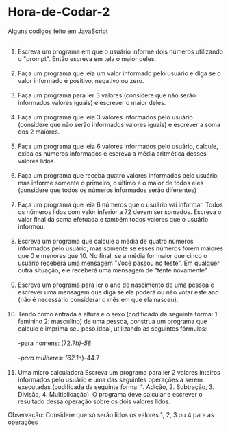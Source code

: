# Hora-de-Codar-2
Alguns codigos feito em JavaScript <br><br>

1. Escreva um programa em que o usuário informe dois números utilizando o "prompt". Então escreva em tela o maior deles. <br><br>
2. Faça um programa que leia um valor informado pelo usuário e diga se o valor informado é positivo, negativo ou zero. <br><br>
3. Faça um programa para ler 3 valores (considere que não serão informados valores iguais) e escrever o maior deles. <br><br>
4. Faça um programa que leia 3 valores informados pelo usuário (considere que não serão informados valores iguais) e escrever a soma dos 2 maiores. <br><br>
5.  Faça um programa que leia 6 valores informados pelo usuário, calcule, exiba os números informados e escreva a média aritmética desses valores lidos. <br><br>
6. Faça um programa que receba quatro valores informados pelo usuário, mas informe somente o primeiro, o último e o maior de todos eles (considere que todos os números informados serão diferentes)<br><br>
7. Faça um programa que leia 6 números que o usuário vai informar. Todos os números lidos com valor inferior a 72 devem ser somados. Escreva o valor final da soma efetuada e também todos valores que o usuário informou.   <br><br>
8. Escreva um programa que calcule a média de quatro números informados pelo usuário, mas somente se esses números forem maiores que 0 e menores que 10. No final, se a média for maior que cinco o usuário receberá uma mensagem "Você passou no teste". Em qualquer outra situação, ele receberá uma mensagem de "tente novamente" <br><br>
9. Escreva um programa para ler o ano de nascimento de uma pessoa e escrever uma mensagem que diga se ela poderá ou não votar este ano (não é necessário considerar o mês em que ela nasceu). <br><br>
10. Tendo como entrada a altura e o sexo (codificado da seguinte forma: 1: feminino 2: masculino) de uma pessoa, construa um programa que calcule e imprima seu peso ideal, utilizando as seguintes fórmulas: <br><br>
-para homens: (72.7*h)-58 <br><br>
-para mulheres: (62.1*h)-44.7 <br><br>
11. Uma micro calculadora
Escreva um programa para ler 2 valores inteiros informados pelo usuário e uma das seguintes operações a serem executadas (codificada da seguinte forma: 1. Adição, 2. Subtração, 3. Divisão, 4. Multiplicação).
O programa deve calcular e escrever o resultado dessa operação sobre os dois valores lidos. 

Observação: Considere que só serão lidos os valores 1, 2, 3 ou 4 para as operações


